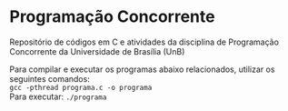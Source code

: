 # Programação Concorrente

Repositório de códigos em C e atividades da disciplina de Programação Concorrente da Universidade de Brasília (UnB)

Para compilar e executar os programas abaixo relacionados, utilizar os seguintes comandos: <br>
```gcc -pthread programa.c -o programa``` <br>
Para executar: ```./programa```           <br>

